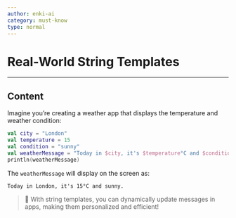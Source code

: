 ```yaml
---
author: enki-ai
category: must-know
type: normal
---
```


# Real-World String Templates

---
## Content

Imagine you’re creating a weather app that displays the temperature and weather
condition:

```kotlin
val city = "London"
val temperature = 15
val condition = "sunny"
val weatherMessage = "Today in $city, it's $temperature°C and $condition."
println(weatherMessage)
```

The `weatherMessage` will display on the screen as:

    Today in London, it's 15°C and sunny.

> 🚀 With string templates, you can dynamically update messages in apps, making
> them personalized and efficient!






